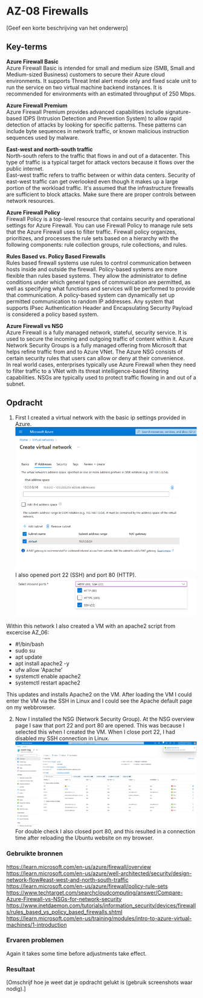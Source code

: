 # AZ-08 Firewalls
[Geef een korte beschrijving van het onderwerp]

## Key-terms  
**Azure Firewall Basic**  
Azure Firewall Basic is intended for small and medium size (SMB, Small and Medium-sized Business)  customers to secure their Azure cloud environments. 
It supports Threat Intel alert mode only and fixed scale unit to run the service on two virtual machine backend instances. It is recommended for environments with an estimated throughput of 250 Mbps.


**Azure Firewall Premium**  
Azure Firewall Premium provides advanced capabilities include signature-based IDPS (Intrusion Detection and Prevention System) to allow rapid detection of attacks by looking for specific patterns. These patterns can include byte sequences in network traffic, or known malicious instruction sequences used by malware.  

**East-west and north-south traffic**  
North-south refers to the traffic that flows in and out of a datacenter. This type of traffic is a typical target for attack vectors because it flows over the public internet.  
East-west traffic refers to traffic between or within data centers. Security of east-west traffic can get overlooked even though it makes up a large portion of the workload traffic. It's assumed that the infrastructure firewalls are sufficient to block attacks. Make sure there are proper controls between network resources.

**Azure Firewall Policy**  
Firewall Policy is a top-level resource that contains security and operational settings for Azure Firewall. You can use Firewall Policy to manage rule sets that the Azure Firewall uses to filter traffic. Firewall policy organizes, prioritizes, and processes the rule sets based on a hierarchy with the following components: rule collection groups, rule collections, and rules.  

**Rules Based vs. Policy Based Firewalls**  
Rules based firewall systems use rules to control communication between hosts inside and outside the firewall. Policy-based systems are more flexible than rules based systems. They allow the administrator to define conditions under which general types of communication are permitted, as well as specifying what functions and services will be performed to provide that communication. A policy-based system can dynamically set up permitted communication to random IP addresses. Any system that supports IPsec Authentication Header and Encapsulating Security Payload is considered a policy based system.  

**Azure Firewall vs NSG**  
Azure Firewall is a fully managed network, stateful, security service. It is used to secure the incoming and outgoing traffic of content within it. Azure Network Security Groups is a fully managed offering from Microsoft that helps refine traffic from and to Azure VNet. The Azure NSG consists of certain security rules that users can allow or deny at their convenience.  
In real world cases, enterprises typically use Azure Firewall when they need to filter traffic to a VNet with its threat intelligence-based filtering capabilities. NSGs are typically used to protect traffic flowing in and out of a subnet.

## Opdracht
1. First I created a virtual network with the basic ip settings provided in Azure.  
![](https://github.com/techgrounds/techgrounds-Rogier1978/blob/main/00_includes/05_Azure_1/AZ_08%20virtual%20network%20ipadr.png)  
I also opened port 22 (SSH) and port 80 (HTTP).  
![](https://github.com/techgrounds/techgrounds-Rogier1978/blob/main/00_includes/05_Azure_1/AZ_08%20vm%20inbound.png)  

Within this network I also created a VM with an apache2 script from excercise AZ_06:  
-    #!/bin/bash  
-    sudo su  
-    apt update  
-    apt install apache2 -y  
-    ufw allow 'Apache'  
-    systemctl enable apache2  
-    systemctl restart apache2   

This updates and installs Apache2 on the VM. After loading the VM I could enter the VM via the SSH in Linux and I could see the Apache default page on my webbrowser.  

2. Now I installed the NSG (Network Security Group). At the NSG overview page I saw that port 22 and port 80 are opened. This was because I selected this when I created the VM. When I close port 22, I had disabled my SSH connection in Linux.  
![](https://github.com/techgrounds/techgrounds-Rogier1978/blob/main/00_includes/05_Azure_1/AZ_08%20nsg%20overview.png)  
For double check I also closed port 80, and this resulted in a connection time after reloading the Ubuntu website on my browser.



### Gebruikte bronnen
https://learn.microsoft.com/en-us/azure/firewall/overview  
https://learn.microsoft.com/en-us/azure/well-architected/security/design-network-flow#east-west-and-north-south-traffic  
https://learn.microsoft.com/en-us/azure/firewall/policy-rule-sets  
https://www.techtarget.com/searchcloudcomputing/answer/Compare-Azure-Firewall-vs-NSGs-for-network-security  
https://www.inetdaemon.com/tutorials/information_security/devices/firewalls/rules_based_vs_policy_based_firewalls.shtml  
https://learn.microsoft.com/en-us/training/modules/intro-to-azure-virtual-machines/1-introduction



### Ervaren problemen
Again it takes some time before adjustments take effect.

### Resultaat
[Omschrijf hoe je weet dat je opdracht gelukt is (gebruik screenshots waar nodig).]
